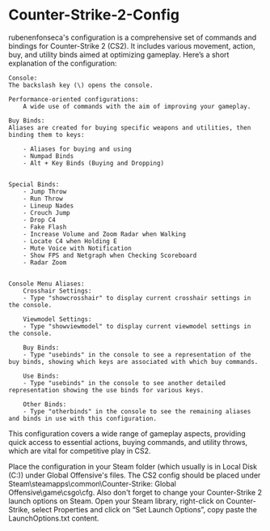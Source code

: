 # Counter-Strike-2-Config
rubenenfonseca's configuration is a comprehensive set of commands and bindings for Counter-Strike 2 (CS2). It includes various movement, action, buy, and utility binds aimed at optimizing gameplay. Here’s a short explanation of the configuration:

	Console:
	The backslash key (\) opens the console.

	Performance-oriented configurations:
		A wide use of commands with the aim of improving your gameplay.

	Buy Binds:
	Aliases are created for buying specific weapons and utilities, then binding them to keys:

		- Aliases for buying and using
		- Numpad Binds
		- Alt + Key Binds (Buying and Dropping)


	Special Binds:
		- Jump Throw
		- Run Throw
		- Lineup Nades
		- Crouch Jump
		- Drop C4
		- Fake Flash
		- Increase Volume and Zoom Radar when Walking
		- Locate C4 when Holding E
		- Mute Voice with Notification
		- Show FPS and Netgraph when Checking Scoreboard
		- Radar Zoom
		

	Console Menu Aliases:
		Crosshair Settings:
		- Type "showcrosshair" to display current crosshair settings in the console.
		
		Viewmodel Settings:
		- Type "showviewmodel" to display current viewmodel settings in the console.
		
		Buy Binds:
		- Type "usebinds" in the console to see a representation of the buy binds, showing which keys are associated with which buy commands.
		
		Use Binds:
		- Type "usebinds" in the console to see another detailed representation showing the use binds for various keys.

		Other Binds:
		- Type "otherbinds" in the console to see the remaining aliases and binds in use with this configuration.


This configuration covers a wide range of gameplay aspects, providing quick access to essential actions, buying commands, and utility throws, which are vital for competitive play in CS2.

Place the configuration in your Steam folder (which usually is in Local Disk (C:)) under Global Offensive's files. The CS2 config should be placed under Steam\steamapps\common\Counter-Strike: Global Offensive\game\csgo\cfg.
Also don't forget to change your Counter-Strike 2 launch options on Steam. Open your Steam library, right-click on Counter-Strike, select Properties and click on “Set Launch Options”, copy paste the LaunchOptions.txt content.
